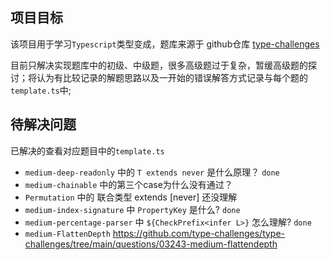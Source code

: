 ## 项目目标

该项目用于学习`Typescript`类型变成，题库来源于 github仓库 [type-challenges](https://github.com/type-challenges/type-challenges)

目前只解决实现题库中的初级、中级题，很多高级题过于复杂，暂缓高级题的探讨；将认为有比较记录的解题思路以及一开始的错误解答方式记录与每个题的`template.ts`中;

## 待解决问题

已解决的查看对应题目中的`template.ts`

- `medium-deep-readonly` 中的 `T extends never` 是什么原理？ `done`
- `medium-chainable` 中的第三个case为什么没有通过？
- `Permutation` 中的 联合类型 extends [never] 还没理解
- `medium-index-signature` 中 `PropertyKey` 是什么? `done`
- `medium-percentage-parser` 中 `${CheckPrefix<infer L>}`  怎么理解? `done`
- `medium-FlattenDepth`  <https://github.com/type-challenges/type-challenges/tree/main/questions/03243-medium-flattendepth>
